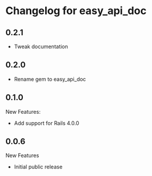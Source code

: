 # Changelog for easy_api_doc

## 0.2.1

* Tweak documentation

## 0.2.0

* Rename gem to easy_api_doc

## 0.1.0

New Features:

* Add support for Rails 4.0.0

## 0.0.6

New Features

* Initial public release